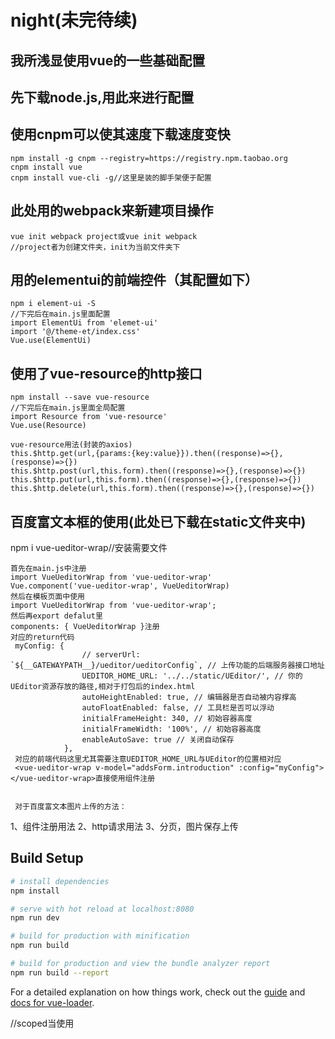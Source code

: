 # night(未完待续)
## 我所浅显使用vue的一些基础配置

## 先下载node.js,用此来进行配置
## 使用cnpm可以使其速度下载速度变快
```
npm install -g cnpm --registry=https://registry.npm.taobao.org
cnpm install vue
cnpm install vue-cli -g//这里是装的脚手架便于配置
```
## 此处用的webpack来新建项目操作
```
vue init webpack project或vue init webpack 
//project者为创建文件夹，init为当前文件夹下
```

## 用的elementui的前端控件（其配置如下）
```
npm i element-ui -S
//下完后在main.js里面配置
import ElementUi from 'elemet-ui'
import '@/theme-et/index.css'
Vue.use(ElementUi)
```
## 使用了vue-resource的http接口
```
npm install --save vue-resource
//下完后在main.js里面全局配置
import Resource from 'vue-resource'
Vue.use(Resource)

vue-resource用法(封装的axios)
this.$http.get(url,{params:{key:value}}).then((response)=>{},(response)=>{})
this.$http.post(url,this.form).then((response)=>{},(response)=>{})
this.$http.put(url,this.form).then((response)=>{},(response)=>{})
this.$http.delete(url,this.form).then((response)=>{},(response)=>{})

```

## 百度富文本框的使用(此处已下载在static文件夹中)
npm i vue-ueditor-wrap//安装需要文件
```
首先在main.js中注册
import VueUeditorWrap from 'vue-ueditor-wrap'
Vue.component('vue-ueditor-wrap', VueUeditorWrap)
然后在模板页面中使用
import VueUeditorWrap from 'vue-ueditor-wrap';
然后再export defalut里
components: { VueUeditorWrap }注册
对应的return代码
 myConfig: {
                // serverUrl: `${__GATEWAYPATH__}/ueditor/ueditorConfig`, // 上传功能的后端服务器接口地址
                UEDITOR_HOME_URL: '../../static/UEditor/', // 你的UEditor资源存放的路径,相对于打包后的index.html
                autoHeightEnabled: true, // 编辑器是否自动被内容撑高
                autoFloatEnabled: false, // 工具栏是否可以浮动
                initialFrameHeight: 340, // 初始容器高度
                initialFrameWidth: '100%', // 初始容器高度
                enableAutoSave: true // 关闭自动保存
            },
 对应的前端代码这里尤其需要注意UEDITOR_HOME_URL与UEditor的位置相对应
 <vue-ueditor-wrap v-model="addsForm.introduction" :config="myConfig"></vue-ueditor-wrap>直接使用组件注册


 对于百度富文本图片上传的方法：

```

1、组件注册用法
2、http请求用法
3、分页，图片保存上传
## Build Setup

``` bash
# install dependencies
npm install

# serve with hot reload at localhost:8080
npm run dev

# build for production with minification
npm run build

# build for production and view the bundle analyzer report
npm run build --report
```

For a detailed explanation on how things work, check out the [guide](http://vuejs-templates.github.io/webpack/) and [docs for vue-loader](http://vuejs.github.io/vue-loader).


//scoped当使用<style scoped>时代表此处的样式只对应此处的效果，去别处依然无用
//
